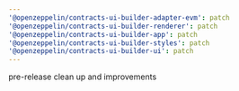 ```yaml
---
'@openzeppelin/contracts-ui-builder-adapter-evm': patch
'@openzeppelin/contracts-ui-builder-renderer': patch
'@openzeppelin/contracts-ui-builder-app': patch
'@openzeppelin/contracts-ui-builder-styles': patch
'@openzeppelin/contracts-ui-builder-ui': patch
---
```


pre-release clean up and improvements
